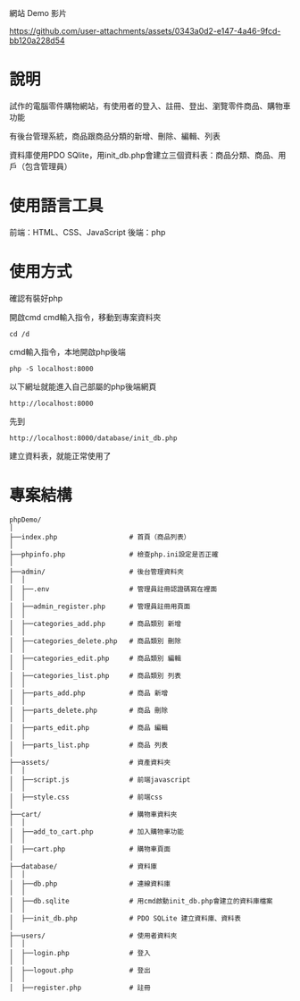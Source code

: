 
網站 Demo 影片

https://github.com/user-attachments/assets/0343a0d2-e147-4a46-9fcd-bb120a228d54



# 說明

試作的電腦零件購物網站，有使用者的登入、註冊、登出、瀏覽零件商品、購物車功能

有後台管理系統，商品跟商品分類的新增、刪除、編輯、列表

資料庫使用PDO SQlite，用init_db.php會建立三個資料表：商品分類、商品、用戶（包含管理員）

# 使用語言工具

前端：HTML、CSS、JavaScript 後端：php

# 使用方式

確認有裝好php

開啟cmd
cmd輸入指令，移動到專案資料夾
```
cd /d 
```
cmd輸入指令，本地開啟php後端
```
php -S localhost:8000
```
以下網址就能進入自己部屬的php後端網頁

```
http://localhost:8000
```
先到

```
http://localhost:8000/database/init_db.php
```

建立資料表，就能正常使用了


# 專案結構

```
phpDemo/
│
├──index.php                  # 首頁（商品列表）
│
├──phpinfo.php                # 檢查php.ini設定是否正確
│
├──admin/                     # 後台管理資料夾
│  │
│  ├──.env                    # 管理員註冊認證碼寫在裡面
│  │
│  ├──admin_register.php      # 管理員註冊用頁面
│  │
│  ├──categories_add.php      # 商品類別 新增
│  │
│  ├──categories_delete.php   # 商品類別 刪除
│  │
│  ├──categories_edit.php     # 商品類別 編輯
│  │
│  ├──categories_list.php     # 商品類別 列表
│  │
│  ├──parts_add.php           # 商品 新增
│  │
│  ├──parts_delete.php        # 商品 刪除
│  │
│  ├──parts_edit.php          # 商品 編輯
│  │
│  ├──parts_list.php          # 商品 列表
│
├──assets/                    # 資產資料夾
│  │
│  ├──script.js               # 前端javascript
│  │
│  ├──style.css               # 前端css
│
├──cart/                      # 購物車資料夾
│  │
│  ├──add_to_cart.php         # 加入購物車功能
│  │
│  ├──cart.php                # 購物車頁面
│
├──database/                  # 資料庫
│  │
│  ├──db.php                  # 連線資料庫
│  │
│  ├──db.sqlite               # 用cmd啟動init_db.php會建立的資料庫檔案
│  │
│  ├──init_db.php             # PDO SQLite 建立資料庫、資料表
│
├──users/                     # 使用者資料夾
│  │
│  ├──login.php               # 登入
│  │
│  ├──logout.php              # 登出
│  │
│  ├──register.php            # 註冊
```
